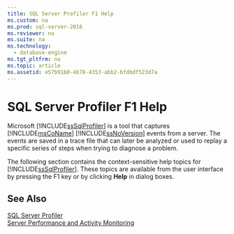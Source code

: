 ```yaml
---
title: SQL Server Profiler F1 Help
ms.custom: na
ms.prod: sql-server-2016
ms.reviewer: na
ms.suite: na
ms.technology: 
  - database-engine
ms.tgt_pltfrm: na
ms.topic: article
ms.assetid: e57b9160-4b78-4353-abb2-bfdbdf523d7a
---
```

# SQL Server Profiler F1 Help
  Microsoft [!INCLUDE[ssSqlProfiler](../../Token/Other/ssSqlProfiler_md.md)] is a tool that captures [!INCLUDE[msCoName](../../Token/Other/msCoName_md.md)] [!INCLUDE[ssNoVersion](../../Token/Other/ssNoVersion_md.md)] events from a server. The events are saved in a trace file that can later be analyzed or used to replay a specific series of steps when trying to diagnose a problem.  
  
 The following section contains the context\-sensitive help topics for [!INCLUDE[ssSqlProfiler](../../Token/Other/ssSqlProfiler_md.md)]. These topics are available from the user interface by pressing the F1 key or by clicking **Help** in dialog boxes.  
  
## See Also  
 [SQL Server Profiler](../../Topics/TopicNameNotContainA/SQL-Server-Profiler.md)   
 [Server Performance and Activity Monitoring](../../Topics/TopicNameNotContainA/Server-Performance-and-Activity-Monitoring.md)  
  
  